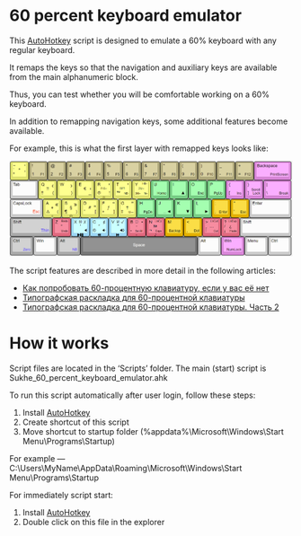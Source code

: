 # 60 percent keyboard emulator

This [AutoHotkey](https://autohotkey.com/) script is designed to emulate a 60% keyboard with any regular keyboard.

It remaps the keys so that the navigation and auxiliary keys are available from the main alphanumeric block.

Thus, you can test whether you will be comfortable working on a 60% keyboard.

In addition to remapping navigation keys, some additional features become available.

For example, this is what the first layer with remapped keys looks like:

![First layer](./Images/Final/Space.png)

The script features are described in more detail in the following articles:
- [Как попробовать 60-процентную клавиатуру, если у вас её нет](https://habr.com/ru/post/659063/)
- [Типографская раскладка для 60-процентной клавиатуры](https://habr.com/ru/post/659471/)
- [Типографская раскладка для 60-процентной клавиатуры. Часть 2](https://habr.com/ru/post/659693/)

# How it works

Script files are located in the ‘Scripts’ folder. The main (start) script is Sukhe_60_percent_keyboard_emulator.ahk

To run this script automatically after user login, follow these steps:
1. Install [AutoHotkey](https://autohotkey.com/)
2. Create shortcut of this script
3. Move shortcut to startup folder (%appdata%\Microsoft\Windows\Start Menu\Programs\Startup)

For example — C:\Users\MyName\AppData\Roaming\Microsoft\Windows\Start Menu\Programs\Startup

For immediately script start:
1. Install [AutoHotkey](https://autohotkey.com/)
2. Double click on this file in the explorer